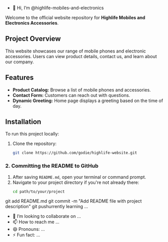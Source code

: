 - 👋 Hi, I’m @highlife-mobiles-and-electronics

Welcome to the official website repository for **Highlife Mobiles and Electronics Accessories**.

## Project Overview
This website showcases our range of mobile phones and electronic accessories. Users can view product details, contact us, and learn about our company.

## Features
- **Product Catalog:** Browse a list of mobile phones and accessories.
- **Contact Form:** Customers can reach out with questions.
- **Dynamic Greeting:** Home page displays a greeting based on the time of day.

## Installation
To run this project locally:
1. Clone the repository:
   ```bash
   git clone https://github.com/godie/highlife-website.git
### **2. Committing the README to GitHub**

1. After saving `README.md`, open your terminal or command prompt.
2. Navigate to your project directory if you're not already there:
   ```bash
   cd path/to/your/project
git add README.md
git commit -m "Add README file with project description"
git pushurrently learning ...
- 💞️ I’m looking to collaborate on ...
- 📫 How to reach me ...
- 😄 Pronouns: ...
- ⚡ Fun fact: ...

<!---
highlife-mobiles-and-electronics/highlife-mobiles-and-electronics is a ✨ special ✨ repository because its `README.md` (this file) appears on your GitHub profile.
You can click the Preview link to take a look at your changes.
--->
